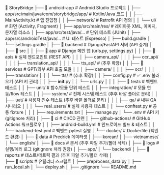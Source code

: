 📂 StoryBridge
 ├── 📂 android-app                  # Android Studio 프로젝트
 │    ├── app/src/main/java/com/storybridge/app/   # Kotlin/Java 코드
 │    │    ├── MainActivity.kt       # 앱 진입점
 │    │    ├── network/              # Retrofit API 정의
 │    │    └── ui/                   # 화면 (Activity, Fragment)
 │    ├── app/src/main/res/          # 레이아웃 XML, 이미지, 문자열 리소스
 │    ├── app/src/test/java/...      # 단위 테스트 (JUnit)
 │    ├── app/src/androidTest/java/... # UI 테스트 (Espresso)
 │    ├── build.gradle
 │    └── settings.gradle
 │
 ├── 📂 backend                      # Django/FastAPI 서버 (API 중계)
 │    ├── 📂 src
 │    │    ├── 📂 app                # Django 메인 앱 (urls.py, settings.py)
 │    │    ├── 📂 apis               # 실제 엔드포인트 (REST API)
 │    │    │    ├── camera_api/
 │    │    │    ├── ocr_api/
 │    │    │    ├── translation_api/
 │    │    │    └── tts_api/         # (추후 확장)
 │    │    ├── 📂 services           # GPT/외부 API 호출 모듈
 │    │    │    ├── camera/
 │    │    │    ├── ocr/
 │    │    │    ├── translation/
 │    │    │    └── tts/             # (추후 확장)
 │    │    ├── config.py             # ✅ .env 불러오기 (API 키 관리)
 │    │    ├── __init__.py
 │    │    └── urls.py
 │    │
 │    ├── 📂 tests                   # 백엔드 테스트
 │    │    ├── unit/                 # 함수/모듈 단위 테스트
 │    │    ├── integration/          # 모듈 연동/flow 테스트
 │    │    ├── system/               # 전체 시스템 테스트 (추후 바깥 폴더로 분리)
 │    │    ├── uat/                  # 사용자 인수 테스트 (추후 바깥 폴더로 분리)
 │    │    │    ├── qa/              # 내부 QA 시나리오 
 │    │    │    └── real_users/      # 실제 사용자 테스트
 │    │    └── conftest.py           # 공통 fixture
 │    │
 │    ├── requirements.txt
 │    ├── manage.py
 │    └── .env                       # API 키 (gitignore 처리)
 │
 ├── 📂 ci                           # CI/CD 관련
 │    ├── github-actions/            # GitHub Actions 워크플로우
 │    │    ├── android-build.yml     # 안드로이드 빌드 & 테스트
 │    │    └── backend-test.yml      # 백엔드 pytest 실행
 │    └── docker/                    # Dockerfile (백엔드 환경)
 │
 ├── 📂 data                         # Predrick 데이터셋
 │    ├── korean/
 │    ├── vietnamese/
 │    └── english/
 │
 ├── 📂 docs                         # 문서 (추후 파일 추가/폴더 삭제)
 │
 ├── 📂 logs                         # 실행/에러 로그 (gitignore 처리 권장)
 │    ├── app/
 │    └── backend/
 │
 ├── 📂 reports                      # 테스트/메트릭 결과 (추후 파일 추가/폴더 삭제)
 │    
 ├── 📂 scripts                      # 유틸리티 스크립트
 │    ├── preprocess_data.py
 │    ├── run_local.sh
 │    └── deploy.sh
 │
 ├── .gitignore
 └── README.md